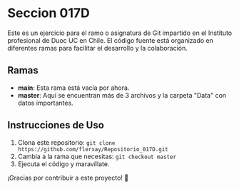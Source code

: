 # Seccion 017D

Este es un ejercicio para el ramo o asignatura de Git impartido en el Instituto profesional de Duoc UC en Chile. El código fuente está organizado en diferentes ramas para facilitar el desarrollo y la colaboración.

## Ramas

- **main**: Esta rama está vacía por ahora.
- **master**: Aquí se encuentran más de 3 archivos y la carpeta "Data" con datos importantes.

## Instrucciones de Uso

1. Clona este repositorio: `git clone https://github.com/flerxay/Repositorio_017D.git`
2. Cambia a la rama que necesitas: `git checkout master`
3. Ejecuta el código y maravíllate.

¡Gracias por contribuir a este proyecto! 🚀
